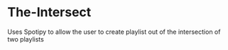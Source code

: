# The-Intersect
Uses Spotipy to allow the user to create playlist out of the intersection of two playlists
